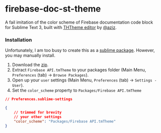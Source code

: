 firebase-doc-st-theme
=====================

A fail imitation of the color scheme of Firebase documentation code block for Sublime Text 3, built with [THTheme editor](https://github.com/aziz/tmTheme-Editor) by [@aziz](https://github.com/aziz/).

### Installation

Unfortunately, I am too busy to create this as a [sublime package](https://sublime.wbond.net/). However, you may manually install.

1. Download the [zip](https://github.com/srph/firebase-doc-st-theme/archive/master.zip).
2. Extract ```Firebase API.tmTheme``` to your packages folder (Main Menu, ```Preferences``` (tab) -> ```Browse Packages```).
3. Open up your ```user``` settings (Main Menu, ```Preferences``` (tab) -> ```Settings - User```).
4. Set the ```color_scheme``` property to ```Packages/Firebase API.tmTheme```

```json
// Preferences.sublime-settings

{
	// trimmed for brevity
	// your other settings
	"color_scheme": "Packages/Firebase API.tmTheme"
}

```
